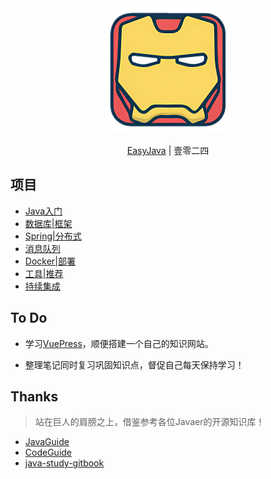 <div align=center>
<img src="docs/.vuepress/public/logo.png" height="200">
<p><a href="https://1024.wboo.xyz" target="_blank">EasyJava</a> | 壹零二四</p>
</div>

## 项目
- [Java入门]()
- [数据库|框架]()
- [Spring|分布式]()
- [消息队列]()
- [Docker|部署]()
- [工具|推荐]()
- [持续集成]()

## To Do
- 学习[VuePress](https://vuepress.vuejs.org/zh/)，顺便搭建一个自己的知识网站。

- 整理笔记同时复习巩固知识点，督促自己每天保持学习！

## Thanks
> 站在巨人的肩膀之上，借鉴参考各位Javaer的开源知识库！
- [JavaGuide](https://github.com/Snailclimb/JavaGuide)
- [CodeGuide](https://github.com/fuzhengwei/CodeGuide)
- [java-study-gitbook](https://github.com/zszdevelop/java-study-gitbook)